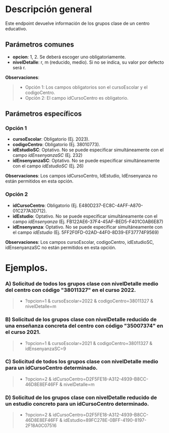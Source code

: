 # Descripción general

Este endpoint devuelve información de los grupos clase de un centro educativo.

## Parámetros comunes
* **opcion**: 1, 2. Se deberá escoger uno obligatoriamente.
* **nivelDetalle**: r, m (reducido, medio). Si no se indica, su valor por defecto será r.

**Observaciones**:
>* Opción 1: Los campos obligatorios son el cursoEscolar y el codigoCentro.
>* Opción 2: El campo idCursoCentro es obligatorio.

## Parámetros específicos

### Opción 1
* **cursoEscolar**: Obligatorio (Ej. 2023).
* **codigoCentro**: Obligatorio (Ej. 38010773).
* **idEstudioSC**: Optativo. No se puede especificar simultáneamente con el campo *idEnsenyanzaSC* (Ej. 232)
* **idEnsenyanzaSC**: Optativo. No se puede especificar simultáneamente con el campo *idEstudioSC* (Ej. 26)

**Observaciones**: Los campos idCursoCentro, IdEstudio, IdEnsenyanza no están permitidos en esta opción.

### Opción 2
* **idCursoCentro**: Obligatorio (Ej. E480D237-EC8C-4AFF-A870-01C277A3D712).
* **idEstudio**: Optativo. No se puede especificar simultáneamente con el campo *idEnsenyanza* (Ej. FB122AE6-37F4-45AF-BED5-F401C0AB6E87)
* **idEnsenyanza**: Optativo. No se puede especificar simultáneamente con el campo *idEstudio* (Ej. 5FF2F0FD-02AD-44F0-8D39-EF37774F9569)

**Observaciones**: Los campos cursoEscolar, codigoCentro, idEstudioSC, idEnsenyanzaSC no están permitidos en esta opción.

# Ejemplos.
### A) Solicitud de todos los grupos clase con nivelDetalle medio del centro con código "38011327" en el curso 2022.
> * ?opcion=1 & cursoEscolar=2022 & codigoCentro=38011327 & nivelDetalle=m

### B) Solicitud de los grupos clase con nivelDetalle reducido de una enseñanza concreta del centro con código "35007374" en el curso 2021.
> * ?opcion=1 & cursoEscolar=2021 & codigoCentro=38011327 & idEnsenyanzaSC=9

### C) Solicitud de todos los grupos clase con nivelDetalle medio para un idCursoCentro determinado.
> * ?opcion=2 & idCursoCentro=D2F5FE18-A312-4939-B8CC-46D8E8EF46FF & nivelDetalle=m

### D) Solicitud de los grupos clase con nivelDetalle reducido de un estudio concreto para un idCursoCentro determinado.
> * ?opcion=2 & idCursoCentro=D2F5FE18-A312-4939-B8CC-46D8E8EF46FF & idEstudio=89FC278E-0BFF-4190-8197-2F18A0C07516
